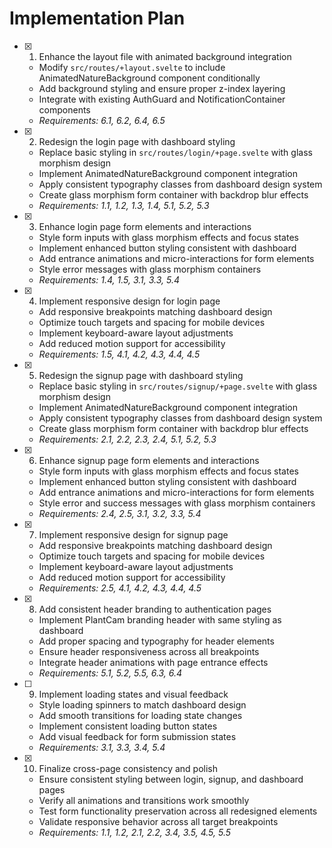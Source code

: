 # Implementation Plan

- [x] 1. Enhance the layout file with animated background integration
  - Modify `src/routes/+layout.svelte` to include AnimatedNatureBackground component conditionally
  - Add background styling and ensure proper z-index layering
  - Integrate with existing AuthGuard and NotificationContainer components
  - _Requirements: 6.1, 6.2, 6.4, 6.5_

- [x] 2. Redesign the login page with dashboard styling
  - Replace basic styling in `src/routes/login/+page.svelte` with glass morphism design
  - Implement AnimatedNatureBackground component integration
  - Apply consistent typography classes from dashboard design system
  - Create glass morphism form container with backdrop blur effects
  - _Requirements: 1.1, 1.2, 1.3, 1.4, 5.1, 5.2, 5.3_

- [x] 3. Enhance login page form elements and interactions
  - Style form inputs with glass morphism effects and focus states
  - Implement enhanced button styling consistent with dashboard
  - Add entrance animations and micro-interactions for form elements
  - Style error messages with glass morphism containers
  - _Requirements: 1.4, 1.5, 3.1, 3.3, 5.4_

- [x] 4. Implement responsive design for login page
  - Add responsive breakpoints matching dashboard design
  - Optimize touch targets and spacing for mobile devices
  - Implement keyboard-aware layout adjustments
  - Add reduced motion support for accessibility
  - _Requirements: 1.5, 4.1, 4.2, 4.3, 4.4, 4.5_

- [x] 5. Redesign the signup page with dashboard styling
  - Replace basic styling in `src/routes/signup/+page.svelte` with glass morphism design
  - Implement AnimatedNatureBackground component integration
  - Apply consistent typography classes from dashboard design system
  - Create glass morphism form container with backdrop blur effects
  - _Requirements: 2.1, 2.2, 2.3, 2.4, 5.1, 5.2, 5.3_

- [x] 6. Enhance signup page form elements and interactions
  - Style form inputs with glass morphism effects and focus states
  - Implement enhanced button styling consistent with dashboard
  - Add entrance animations and micro-interactions for form elements
  - Style error and success messages with glass morphism containers
  - _Requirements: 2.4, 2.5, 3.1, 3.2, 3.3, 5.4_

- [x] 7. Implement responsive design for signup page
  - Add responsive breakpoints matching dashboard design
  - Optimize touch targets and spacing for mobile devices
  - Implement keyboard-aware layout adjustments
  - Add reduced motion support for accessibility
  - _Requirements: 2.5, 4.1, 4.2, 4.3, 4.4, 4.5_

- [x] 8. Add consistent header branding to authentication pages
  - Implement PlantCam branding header with same styling as dashboard
  - Add proper spacing and typography for header elements
  - Ensure header responsiveness across all breakpoints
  - Integrate header animations with page entrance effects
  - _Requirements: 5.1, 5.2, 5.5, 6.3, 6.4_

- [ ] 9. Implement loading states and visual feedback
  - Style loading spinners to match dashboard design
  - Add smooth transitions for loading state changes
  - Implement consistent loading button states
  - Add visual feedback for form submission states
  - _Requirements: 3.1, 3.3, 3.4, 5.4_

- [x] 10. Finalize cross-page consistency and polish
  - Ensure consistent styling between login, signup, and dashboard pages
  - Verify all animations and transitions work smoothly
  - Test form functionality preservation across all redesigned elements
  - Validate responsive behavior across all target breakpoints
  - _Requirements: 1.1, 1.2, 2.1, 2.2, 3.4, 3.5, 4.5, 5.5_
